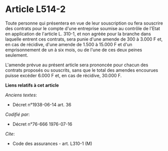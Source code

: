 # Article L514-2

Toute personne qui présentera en vue de leur souscription ou fera souscrire des contrats pour le compte d'une entreprise
soumise au contrôle de l'Etat en application de l'article L. 310-1, et non agréée pour la branche dans laquelle entrent ces
contrats, sera punie d'une amende de 300 à 3.000 F et, en cas de récidive, d'une amende de 1.500 à 15.000 F et d'un
emprisonnement de un à six mois, ou de l'une de ces deux peines seulement.

L'amende prévue au présent article sera prononcée pour chacun des contrats proposés ou souscrits, sans que le total des
amendes encourues puisse excéder 6.000 F et, en cas de récidive, 30.000 F.

**Liens relatifs à cet article**

_Anciens textes_:

  - Décret n°1938-06-14 art. 36

_Codifié par_:

  - Décret n°76-666 1976-07-16

_Cite_:

  - Code des assurances - art. L310-1 (M)
